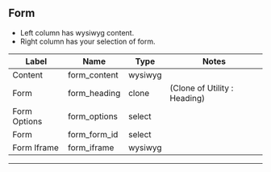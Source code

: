 ## Form
- Left column has wysiwyg content.
- Right column has your selection of form.

<table class="ll-fields-table">
  <thead>
    <th>Label</th>
    <th>Name</th>
    <th>Type</th>
    <th>Notes</th>
  </thead>
  <tbody>
        <tr>
          <td>Content</td>
          <td>form_content</td>
          <td>wysiwyg</td>
          <td></td>
        </tr>
                <tr>
                  <td>Form</td>
                  <td>form_heading</td>
                  <td>clone</td>
                  <td> (Clone of Utility : Heading)</td>
                </tr>
        <tr>
          <td>Form Options</td>
          <td>form_options</td>
          <td>select</td>
          <td></td>
        </tr>
        <tr>
          <td>Form</td>
          <td>form_form_id</td>
          <td>select</td>
          <td></td>
        </tr>
        <tr>
          <td>Form Iframe</td>
          <td>form_iframe</td>
          <td>wysiwyg</td>
          <td></td>
        </tr>
  </tbody>
</table>


***